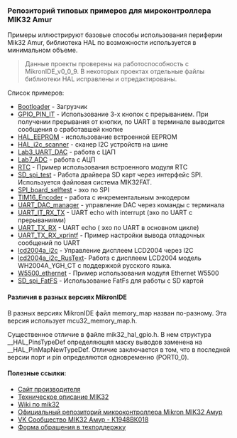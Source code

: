 ### Репозиторий типовых примеров для мироконтроллера MIK32 Amur 
Примеры иллюстрируют базовые способы использования периферии Mik32 Amur,  библиотека HAL  по возможности используется в минимальном объеме. 

> Данные проекты проверены на работоспособность с MikronIDE_v0_0_9.
> В некоторых проектах отдельные файлы библиотеки HAL исправлены и отредактированы. 

Список примеров:
- [Bootloader](https://github.com/ppryaz/mik32_Amur_example/tree/main/Bootloader) - Загрузчик
- [GPIO_PIN_IT](https://github.com/ppryaz/mik32_Amur_example/tree/main/GPIO_PIN_IT) - Использование 3-х кнопок с прерыванием. 	При получении прерывания от кнопки,  по UART в терминале выводится сообщения о сработавшей кнопке
- [HAL_EEPROM](https://github.com/ppryaz/mik32_Amur_example/tree/main/HAL_EEPROM) - использование встроенной EEPROM
- [HAL_i2c_scanner](https://github.com/ppryaz/mik32_Amur_example/tree/main/HAL_i2c_scanner) - сканер I2C устройств на шине
- [Lab3_UART_DAC](https://github.com/ppryaz/mik32_Amur_example/tree/main/Lab3_UART_DAC) - работа с ЦАП
- [Lab7_ADC](https://github.com/ppryaz/mik32_Amur_example/tree/main/Lab7_ADC) - работа с АЦП
- [RTC](https://github.com/ppryaz/mik32_Amur_example/tree/main/RTC) - Пример использования встроенного модуля RTC
- [SD_spi_test]( https://github.com/ppryaz/mik32_Amur_example/tree/main/SD_spi_test) - Работа драйвера SD карт через интерфейс SPI. Используется файловая система MIK32FAT. 
- [SPI_board_selftest](https://github.com/ppryaz/mik32_Amur_example/tree/main/SPI_board_selftest) - эхо по SPI
- [TIM16_Encoder](https://github.com/ppryaz/mik32_Amur_example/tree/main/TIM16_Encoder) - работа с инкрементальным энкодером 
- [UART_DAC_manager](https://github.com/ppryaz/mik32_Amur_example/tree/main/UART_DAC_manager) - управление DAC через команды с терминала
- [UART_IT_RX_TX](https://github.com/ppryaz/mik32_Amur_example/tree/main/UART_IT_RX_TX) - UART echo with interrupt (эхо по UART с прерываниями)
- [UART_TX_RX](https://github.com/ppryaz/mik32_Amur_example/tree/main/UART_TX_RX) - UART echo ( эхо по UART в основном цикле)
- [UART_TX_RX_xprintf](https://github.com/ppryaz/mik32_Amur_example/tree/main/UART_TX_RX_xprintf) - Пример настройки вывода отладочных сообщений по UART
- [lcd2004a_i2c](https://github.com/ppryaz/mik32_Amur_example/tree/main/lcd2004a_i2c) - Управление дисплеем LCD2004 через I2C
- [lcd2004a_i2c_RusText](https://github.com/ppryaz/mik32_Amur_example/tree/main/lcd2004a_i2c_RusText)- Работа с дисплеем LCD2004 модель WH2004A_YGH_CT с поддержкой русского языка.
- [W5500_ethernet](https://github.com/ppryaz/mik32_Amur_example/tree/main/W5500_ethernet) - Пример использования модуля Ethernet W5500
- [SD_spi_FatFS](https://github.com/ppryaz/mik32_Amur_example/tree/main/SD_spi_FatFS) - Использование FatFs для работы с SD картой


#### Различия в разных версиях MikronIDE
В разных версиях MikronIDE файл memory_map  назван по-разному. Эта версия использует mcu32_memory_map.h.

Существенное отличие в файле mik32_hal_gpio.h. В нем структура __HAL_PinsTypeDef определяющяя маску выводов заменена на __HAL_PinMapNewTypeDef.
Отличие заключается в том, что в последней версии  порт и pin определяются одновременно (PORT0_0).

#### Полезные ссылки:
- [Сайт производителя](https://mikron.ru/products/mikrokontrollery/mk32-amur/?ysclid=m433334y8n259691795)
- [Техническое описание MIK32](https://nc.mikron.ru/s/aXSRc8HdLAM2LLg/download)
- [Wiki по mik32](https://wiki.mik32.ru/Заглавная_страница)
- [Официальный репозиторий микроконтроллера Mikron MIK32 Амур](https://github.com/MikronMIK32?ysclid=m434su1vbn219021505)
- [VK Сообщество MIK32 Амур - К1948ВК018](https://vk.com/mik32_amur?ysclid=m4339m5olf94696113)
- [Форма обращения в техподдержку](https://bugreport.mik32.ru/)
